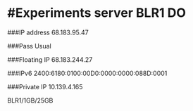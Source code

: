 # #Experiments server BLR1 DO

###IP address
68.183.95.47

###Pass
Usual

###Floating IP
68.183.244.27

###IPv6
2400:6180:0100:00D0:0000:0000:088D:0001  

###Private IP
10.139.4.165  

BLR1/1GB/25GB

